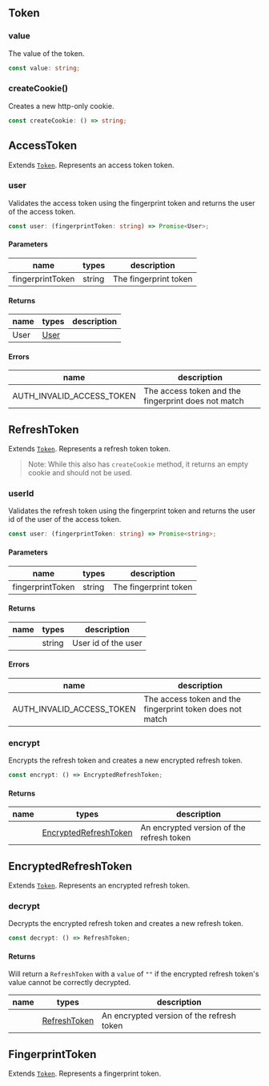 ## Token

### value

The value of the token.

```ts
const value: string;
```

### createCookie()

Creates a new http-only cookie.

```ts
const createCookie: () => string;
```

## AccessToken

Extends [`Token`](/references/instances#token). Represents an access token token.

### user

Validates the access token using the fingerprint token and returns the user of the access token.

```ts
const user: (fingerprintToken: string) => Promise<User>;
```

#### Parameters

| name             | types  | description           |
| ---------------- | ------ | --------------------- |
| fingerprintToken | string | The fingerprint token |

#### Returns

| name      | types                                    | description |
| --------- | ---------------------------------------- | ----------- |
| User | [User](/references/types#User) |             |

#### Errors

| name                      | description                                         |
| ------------------------- | --------------------------------------------------- |
| AUTH_INVALID_ACCESS_TOKEN | The access token and the fingerprint does not match |

## RefreshToken

Extends [`Token`](/references/instances#token). Represents a refresh token token.

> Note: While this also has `createCookie` method, it returns an empty cookie and should not be used.

### userId

Validates the refresh token using the fingerprint token and returns the user id of the user of the access token.

```ts
const user: (fingerprintToken: string) => Promise<string>;
```

#### Parameters

| name             | types  | description           |
| ---------------- | ------ | --------------------- |
| fingerprintToken | string | The fingerprint token |

#### Returns

| name | types  | description         |
| ---- | ------ | ------------------- |
|      | string | User id of the user |

#### Errors

| name                      | description                                               |
| ------------------------- | --------------------------------------------------------- |
| AUTH_INVALID_ACCESS_TOKEN | The access token and the fingerprint token does not match |

### encrypt

Encrypts the refresh token and creates a new encrypted refresh token.

```ts
const encrypt: () => EncryptedRefreshToken;
```

#### Returns

| name | types                                                                | description                               |
| ---- | -------------------------------------------------------------------- | ----------------------------------------- |
|      | [EncryptedRefreshToken](/references/instances#encryptedrefreshtoken) | An encrypted version of the refresh token |

## EncryptedRefreshToken

Extends [`Token`](/references/instances#token). Represents an encrypted refresh token.

### decrypt

Decrypts the encrypted refresh token and creates a new refresh token.

```ts
const decrypt: () => RefreshToken;
```

#### Returns

Will return a `RefreshToken` with a `value` of `""` if the encrypted refresh token's value cannot be correctly decrypted.

| name | types                                              | description                               |
| ---- | -------------------------------------------------- | ----------------------------------------- |
|      | [RefreshToken](/references/instances#refreshtoken) | An encrypted version of the refresh token |

## FingerprintToken

Extends [`Token`](/references/instances#token). Represents a fingerprint token.